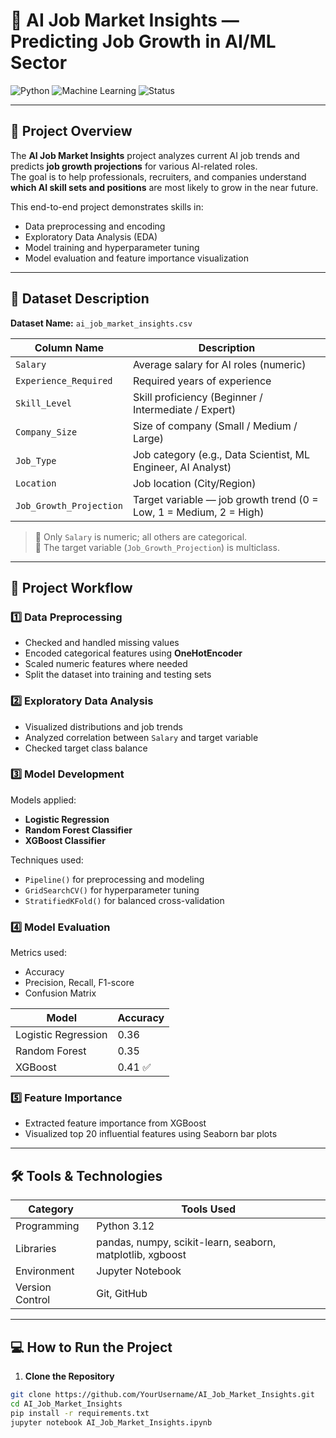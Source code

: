 # 🧠 AI Job Market Insights — Predicting Job Growth in AI/ML Sector

![Python](https://img.shields.io/badge/Python-3.12-blue?logo=python)
![Machine Learning](https://img.shields.io/badge/Machine%20Learning-Project-orange?logo=scikitlearn)
![Status](https://img.shields.io/badge/Status-Completed-success)

---

## 📘 Project Overview
The **AI Job Market Insights** project analyzes current AI job trends and predicts **job growth projections** for various AI-related roles.  
The goal is to help professionals, recruiters, and companies understand **which AI skill sets and positions** are most likely to grow in the near future.

This end-to-end project demonstrates skills in:
- Data preprocessing and encoding  
- Exploratory Data Analysis (EDA)  
- Model training and hyperparameter tuning  
- Model evaluation and feature importance visualization  

---

## 📂 Dataset Description

**Dataset Name:** `ai_job_market_insights.csv`

| Column Name | Description |
|--------------|-------------|
| `Salary` | Average salary for AI roles (numeric) |
| `Experience_Required` | Required years of experience |
| `Skill_Level` | Skill proficiency (Beginner / Intermediate / Expert) |
| `Company_Size` | Size of company (Small / Medium / Large) |
| `Job_Type` | Job category (e.g., Data Scientist, ML Engineer, AI Analyst) |
| `Location` | Job location (City/Region) |
| `Job_Growth_Projection` | Target variable — job growth trend (0 = Low, 1 = Medium, 2 = High) |

> 🔹 Only `Salary` is numeric; all others are categorical.  
> 🔹 The target variable (`Job_Growth_Projection`) is multiclass.

---

## 🧩 Project Workflow

### **1️⃣ Data Preprocessing**
- Checked and handled missing values  
- Encoded categorical features using **OneHotEncoder**  
- Scaled numeric features where needed  
- Split the dataset into training and testing sets  

### **2️⃣ Exploratory Data Analysis**
- Visualized distributions and job trends  
- Analyzed correlation between `Salary` and target variable  
- Checked target class balance  

### **3️⃣ Model Development**
Models applied:
- **Logistic Regression**
- **Random Forest Classifier**
- **XGBoost Classifier**

Techniques used:
- `Pipeline()` for preprocessing and modeling  
- `GridSearchCV()` for hyperparameter tuning  
- `StratifiedKFold()` for balanced cross-validation  

### **4️⃣ Model Evaluation**
Metrics used:
- Accuracy  
- Precision, Recall, F1-score  
- Confusion Matrix  

| Model | Accuracy |
|--------|-----------|
| Logistic Regression | 0.36 |
| Random Forest | 0.35 |
| XGBoost | 0.41 ✅ |

### **5️⃣ Feature Importance**
- Extracted feature importance from XGBoost  
- Visualized top 20 influential features using Seaborn bar plots  

---

## 🛠️ Tools & Technologies

| Category | Tools Used |
|-----------|-------------|
| Programming | Python 3.12 |
| Libraries | pandas, numpy, scikit-learn, seaborn, matplotlib, xgboost |
| Environment | Jupyter Notebook |
| Version Control | Git, GitHub |

---

## 💻 How to Run the Project

1. **Clone the Repository**
```bash
git clone https://github.com/YourUsername/AI_Job_Market_Insights.git
cd AI_Job_Market_Insights 
pip install -r requirements.txt
jupyter notebook AI_Job_Market_Insights.ipynb

